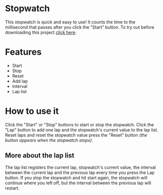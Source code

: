 # Stopwatch
This stopwatch is quick and easy to use! It counts the time to the millisecond that passes after you click the "Start" button. To try out before downloading this project [click here](https://gitstopwatch.000webhostapp.com/).

# Features

* Start 
* Stop
* Reset
* Add lap
* Interval
* Lap list


# How to use it
Click the "Start" or "Stop" buttons to start or stop the stopwatch. Click the "Lap" button to add one lap and the stopwatch's current value to the lap list. Reset laps and reset the stopwatch value press the "Reset" button *(the button appears when the stopwatch stops)*.

 ## More about the lap list

The lap list registers the current lap, stopwatch's current value, the interval between the current lap and the previous lap every time you press the Lap button. If you stop the stopwatch and hit start again, the stopwatch will continue where you left off, but the interval between the previous lap will restart.
